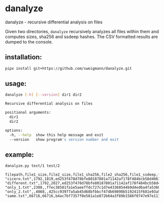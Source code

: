 # danalyze

danalyze - recursive differential analysis on files

Given two directories, `danalyze` recursively analyzes all files
within them and computes sizes, sha256 and ssdeep hashes. 
The CSV formatted results are dumped to the console.

## installation:

```bash
pipx install git+https://github.com/sweigmann/danalyze.git
```

## usage:

```bash
danalyze [-h] [--version] dir1 dir2

Recursive differential analysis on files

positional arguments:
  dir1
  dir2

options:
  -h, --help  show this help message and exit
  --version   show program's version number and exit
```

## example:

```bash
danalyze.py test/1 test/2
```

```csv
filepath,file1_size,file2_size,file1_sha256,file2_sha256,file1_ssdeep,file2_ssdeep,ssdeep_score
"cicero.txt",1792,1819,ed253f478d78bfe80187801a71142af178f484bcb58d40616582baf08ddd2c15,77bb2c0d3092238e822dc16b6a7dbe72a51d99701e5289ad71da02dc28fc76c6,24:DkxpjKhOdoqE/2JnkZWevVPjKk/dbWtq3NjJpThDe6gJWtf7VMvGbGiDOlHV2RI1:SLWqrSPtR/lrGhJAqvGbGrlHVYIm+,24:DGxpjKhOdoqE/2JnkZWevVPjNk/08WtqnNjUAHDe6gJWtf7VMvGbGiDs+lHV2zkc:ULWqrSPtG/DKThJAqvGbGIlHVakIm+,80
"different.txt",1792,2027,ed253f478d78bfe80187801a71142af178f484bcb58d40616582baf08ddd2c15,6f0cf13873ab282eaedd2d70bb705db7aab97879df9e10ae8f1afe48e4b451f6,24:DkxpjKhOdoqE/2JnkZWevVPjKk/dbWtq3NjJpThDe6gJWtf7VMvGbGiDOlHV2RI1:SLWqrSPtR/lrGhJAqvGbGrlHVYIm+,24:DEPLi28PUOO7v20dvgBX5mtHNIYJVETYHVVTUWbrnFFmVVmKLruL9lirAb2T1SSL:p0ePzUNzWY1yWbCVVmKQN0oSiuNzbSeT,0
"only_1.txt",2308,,ffec38581fa1e5aeeffdc727c1d7e43360544b9d4ed6a4fa5360a9606f4be164,,48:sYr8tJBA8xh5hWJmu2Cc+sj+t017jWy/LpLYs:sYr8tJBjhyj8hN,,
"only_2.txt",,4868,,425cc93977a5ab45d68bfbbcf47db69890b5192415f681e93a5672239f06830b,,96:DHmBrBkIqMmnoCUtgfd5nyliuy/yJ6YzmnS+:jYrqI4noCUtGny7y/y4Yzm1,
"same.txt",66716,66716,b4ac7bf7357f0e581a1e872b64a3f89b1586f0747e97e1113651dd178d0f95b3,b4ac7bf7357f0e581a1e872b64a3f89b1586f0747e97e1113651dd178d0f95b3,768:NomyJOjFk+mDEEqm3fR+2f7Kz05jAKYzhwyhaVEA4xJUWuuvm8Ty/tZ3Iw8emkmm:0SF1m35++vo3uueCy/c4mjm,768:NomyJOjFk+mDEEqm3fR+2f7Kz05jAKYzhwyhaVEA4xJUWuuvm8Ty/tZ3Iw8emkmm:0SF1m35++vo3uueCy/c4mjm,100
```
